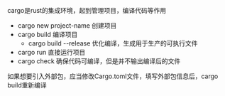 cargo是rust的集成环境，起到管理项目，编译代码等作用

- cargo new project-name 创建项目
- cargo build 编译项目
    - cargo build --release 优化编译，生成用于生产的可执行文件
- cargo run 直接运行项目
- cargo check 确保代码可编译，但是并不输出编译后的文件

如果想要引入外部包，应当修改Cargo.toml文件，填写外部包信息后，cargo build重新编译